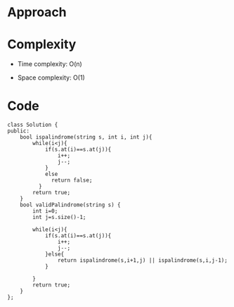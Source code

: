 # Approach
<!-- Describe your approach to solving the problem. -->

# Complexity
- Time complexity: O(n)
<!-- Add your time complexity here, e.g. $$O(n)$$ -->

- Space complexity: O(1)
<!-- Add your space complexity here, e.g. $$O(n)$$ -->

# Code
```
class Solution {
public:
    bool ispalindrome(string s, int i, int j){
        while(i<j){
            if(s.at(i)==s.at(j)){
                i++;
                j--;
            }
            else 
              return false; 
          }
        return true;
    }
    bool validPalindrome(string s) {
        int i=0;
        int j=s.size()-1;

        while(i<j){
            if(s.at(i)==s.at(j)){
                i++;
                j--;
            }else{
                return ispalindrome(s,i+1,j) || ispalindrome(s,i,j-1);
            }

        }
        return true;
    }
};
```

